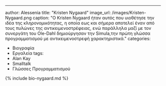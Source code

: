 ---
author: Alessenia
title: "Kristen Nygaard"
image_url: /images/Kristen-Nygaard.png
caption: "O Kristen Nygaard ήταν αυτός που υιοθέτησε την ιδέα της κληρονομικότητας, η οποία εως και σήμερα αποτελεί έναν από τους πυλώνες της αντικειμενοστρέφειας,
ενώ παράλληλα μαζί με τον συνεργάτη του Ole-Dahl δημιούργησαν την Simula,την πρώτη γλώσσα προγραμματισμού με αντικειμενοστρεφή χαρακτηριστικά."
categories:
  - Βιογραφία 
  - Εργαλεία
tags:
  - Alan Kay
  - Smalltalk
  - Γλώσσες Προγραμματισμού

{% include bio-nygaard.md %}
